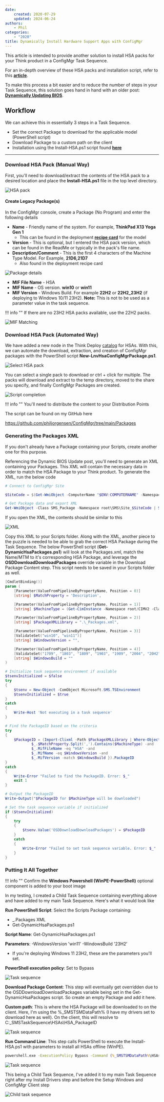 ```yaml
---
date:
    created: 2020-07-29
    updated: 2024-06-24
authors:
    - Phil
categories:
    - "2020"
title: Dynamically Install Hardware Support Apps with ConfigMgr
---
```


This article is intended to provide another solution to install HSA packs for your Think product in a ConfigMgr Task Sequence.

For an in-depth overview of these HSA packs and installation script, refer to this [**article**](https://blog.lenovocdrt.com/2020/hsa-1.md).  

To make this process a bit easier and to reduce the number of steps in your Task Sequence, this solution goes hand in hand with an older post: [**Dynamically Updating BIOS**](https://blog.lenovocdrt.com/2017/dynamic_bios_update.md).
<!-- more -->
## Workflow

We can achieve this in essentially 3 steps in a Task Sequence.

- Set the correct Package to download for the applicable model (PowerShell script)
- Download Package to a custom path on the client
- Installation using the Install-HSA.ps1 script found [**here**](https://blog.lenovocdrt.com/2020/hsa-1.md)

---

### Download HSA Pack (Manual Way)

First, you'll need to download/extract the contents of the HSA pack to a desired location and place the **Install-HSA.ps1** file in the top level directory.

![HSA pack](https://cdrt.github.io/mk_blog/img/2020/dynamic_hsa/image1.jpg)

#### Create Legacy Package(s)

In the ConfigMgr console, create a Package (No Program) and enter the following details

- **Name** - Friendly name of the system.  For example, **ThinkPad X13 Yoga Gen 1**
  - This can be found in the deployment [**recipe card**](https://download.lenovo.com/cdrt/ddrc/RecipeCardWeb.html) for the model
- **Version** - This is optional, but I entered the HSA pack version, which can be found in the ReadMe or typically in the pack's file name.
- **Description/Comment** - This is the first 4 characters of the Machine Type Model. For Example, **21D6,21D7**
  - Also found in the deployment recipe card

![Package details](https://cdrt.github.io/mk_blog/img/2020/dynamic_hsa/image2.jpg)

- **MIF File Name** - HSA
- **MIF Name** - OS version. **win10** or **win11**
- **MIF Version** - Windows Build. For example **22H2** or **22H2_23H2** (if deploying to Windows 10/11 23H2). **Note:** This is not to be used as a parameter value in the task sequence.

!!! info ""
    If there are no 23H2 HSA packs available, use the 22H2 packs.

![MIF Matching](https://cdrt.github.io/mk_blog/img/2020/dynamic_hsa/image3.jpg)

### Download HSA Pack (Automated Way)

We have added a new node in the Think Deploy [catalog](https://download.lenovo.com/cdrt/td/catalogv2.xml) for HSAs. With this, we can automate the download, extraction, and creation of ConfigMgr packages with the PowerShell script **New-LnvHsaConfigMgrPackage.ps1**.

![Select HSA pack](https://cdrt.github.io/mk_blog/img/2020/dynamic_hsa/image4.jpg)

You can select a single pack to download or ctrl + click for multiple. The packs will download and extract to the temp directory, moved to the share you specify, and finally ConfigMgr Packages are created.

![Script completion](https://cdrt.github.io/mk_blog/img/2020/dynamic_hsa/image5.jpg)

!!! info ""
    You'll need to distribute the content to your Distribution Points

The script can be found on my GitHub here

<https://github.com/philjorgensen/ConfigMgr/tree/main/Packages>

### Generating the Packages XML

If you don't already have a Package containing your Scripts, create another one for this purpose.

Referencing the Dynamic BIOS Update post, you'll need to generate an XML containing your Packages. This XML will contain the necessary data in order to match the HSA Package to your Think product. To generate the XML, run the below code

```powershell
# Connect to ConfigMgr Site 

$SiteCode = $(Get-WmiObject -ComputerName "$ENV:COMPUTERNAME" -Namespace "root\SMS" -Class "SMS_ProviderLocation").SiteCode

# Get Package data and export XML
Get-WmiObject -Class SMS_Package -Namespace root\SMS\Site_$SiteCode | Select-Object Pkgsourcepath, Description, Manufacturer, MifFileName, MifName, MIFVersion, Name, PackageID, ShareName, Version | Sort-Object -Property Name | Export-Clixml -Path '_Packages.xml' -Force 
```

If you open the XML, the contents should be similar to this

![XML](https://cdrt.github.io/mk_blog/img/2020/dynamic_hsa/image6.jpg)

Copy this XML to your Scripts folder.  Along with the XML, another piece to the puzzle is needed to be able to grab the correct HSA Package during the Task Sequence.  The below PowerShell script (**Get-DynamicHsaPackages.ps1**) will look at the Packages.xml, match the Name/MTM to it's corresponding HSA Package, and leverage the **OSDDownloadDownloadPackages** override variable in the Download Package Content step.  This script needs to be saved in your Scripts folder as well.

```powershell
[CmdletBinding()]
param (
    [Parameter(ValueFromPipelineByPropertyName, Position = 0)]
    [string] $MatchProperty = 'Description',

    [Parameter(ValueFromPipelineByPropertyName, Position = 1)]
    [string] $MachineType = (Get-CimInstance -Namespace root/CIMV2 -ClassName Win32_ComputerSystemProduct).Name.Substring(0, 4).Trim(),

    [Parameter(ValueFromPipelineByPropertyName, Position = 2)]
    [string] $PackageXMLLibrary = ".\_Packages.xml",

    [Parameter(ValueFromPipelineByPropertyName, Position = 3)]
    [ValidateSet("win10", "win11")]
    [string] $WindowsVersion = "",

    [Parameter(ValueFromPipelineByPropertyName, Position = 4)]
    [ValidateSet("1709", "1803", "1809", "1903", "1909", "2004", "20H2", "21H1", "21H2", "22H2", "23H2", "24H2")]
    [string] $WindowsBuild = ""
)

# Initialize task sequence environment if available
$tsenvInitialized = $false
try
{
    $tsenv = New-Object -ComObject Microsoft.SMS.TSEnvironment
    $tsenvInitialized = $true
}
catch
{
    Write-Host 'Not executing in a task sequence'
}

# Find the PackageID based on the criteria
try
{
    $PackageID = (Import-Clixml -Path $PackageXMLLibrary | Where-Object { 
            $_.$MatchProperty.Split(',').Contains($MachineType) -and
            $_.MifFileName -eq "HSA" -and
            $_.MifName -eq $WindowsVersion -and
            $_.MifVersion -match $WindowsBuild }).PackageID
}
catch
{
    Write-Error "Failed to find the PackageID. Error: $_"
    exit 1
}

# Output the PackageID
Write-Output("$PackageID for $MachineType will be downloaded")

# Set the task sequence variable if initialized
if ($tsenvInitialized)
{
    try
    {
        $tsenv.Value('OSDDownloadDownloadPackages') = $PackageID
    }
    catch
    {
        Write-Error "Failed to set task sequence variable. Error: $_"
    }
}
```

### Putting It All Together

!!! info ""
    Confirm the **Windows Powershell (WinPE-PowerShell)** optional component is added to your boot image

In my testing, I created a Child Task Sequence containing everything above and have added to my main Task Sequence. Here's what it would look like

**Run PowerShell Script**: Select the Scripts Package containing:

- _.Packages XML
- Get-DynamicHsaPackages.ps1

**Script Name**: Get-DynamicHsaPackages.ps1

**Parameters**: -WindowsVersion 'win11' -WindowsBuild '23H2'

- If you're deploying Windows 11 23H2, these are the parameters you'll set.

**PowerShell execution policy**: Set to Bypass

![Task sequence](https://cdrt.github.io/mk_blog/img/2020/dynamic_hsa/image7.jpg)

**Download Package Content**: This step will eventually get overridden due to the OSDDownloadDownloadPackages variable being set in the Get-DynamicHsaPackages script. So create an empty Package and add it here.

**Custom path**: This is where the HSA Package will be downloaded to on the client. Here, I'm using the %_SMSTSMDataPath% (I have my drivers set to download here as well). On the client, this will resolve to C:\_SMSTaskSequence\HSAs\HSA_PackageID

![Task sequence](https://cdrt.github.io/mk_blog/img/2020/dynamic_hsa/image8.jpg)

**Run Command Line**: This step calls PowerShell to execute the Install-HSA.ps1 with parameters to install all HSAs offline (WinPE).

```cmd
powershell.exe -ExecutionPolicy Bypass -Command (%_SMSTSMDataPath%\HSAs\*\Install-HSAs.ps1 -Offline -All -DebugInformation)
```

![Task sequence](https://cdrt.github.io/mk_blog/img/2020/dynamic_hsa/image9.jpg)

This being a Child Task Sequence, I've added it to my main Task Sequence right after my Install Drivers step and before the Setup Windows and ConfigMgr Client step

![Child task sequence](https://cdrt.github.io/mk_blog/img/2020/dynamic_hsa/image10.jpg)
